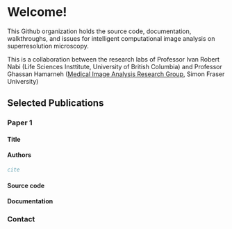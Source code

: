 # Welcome!

This Github organization holds the source code, documentation, walkthroughs, and issues for intelligent computational image analysis on superresolution microscopy.

This is a collaboration between the research labs of Professor Ivan Robert Nabi (Life Sciences Insttitute, University of British Columbia) and Professor Ghassan Hamarneh ([Medical Image Analysis Research Group](https://www.medicalimageanalysis.com/home), Simon Fraser University) 

## Selected Publications

### Paper 1
#### Title
#### Authors
```bibtex
cite
```
#### Source code
#### Documentation

### Contact
